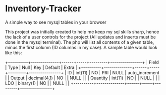 Inventory-Tracker
=================

A simple way to see mysql tables in your browser


This project was initially created to help me keep my sql skills sharp, hence the lack of a user controls for the project (All updates and inserts must be done in the mysql terminal).  The php will list all contents of a given table, minus the first column (ID columns in my case).  A sample table would look like this:



+----------+--------------+------+-----+---------+----------------+
| Field    | Type         | Null | Key | Default | Extra          |
+----------+--------------+------+-----+---------+----------------+
| ID       | int(11)      | NO   | PRI | NULL    | auto_increment |
| Output   | decimal(4,1) | NO   |     | NULL    |                |
| Quantity | int(11)      | NO   |     | NULL    |                |
| LDO      | binary(1)    | NO   |     | NULL    |                |
+----------+--------------+------+-----+---------+----------------+


